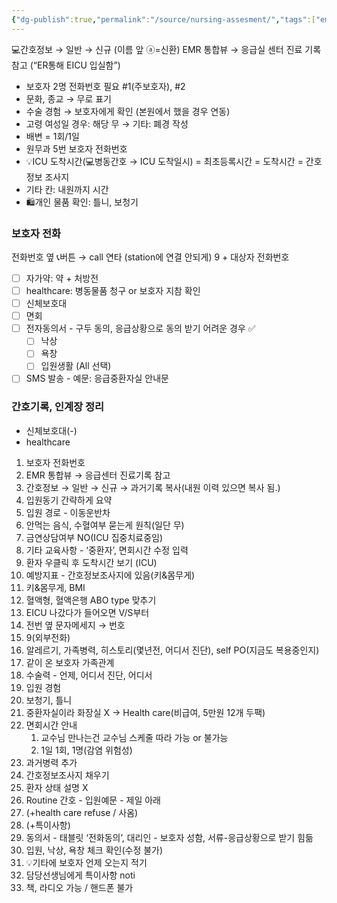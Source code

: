 ```yaml
---
{"dg-publish":true,"permalink":"/source/nursing-assesment/","tags":["emr","source"],"created":"2025-08-08T10:10:23.998+09:00","updated":"2025-08-22T22:49:04.888+09:00"}
---
```


💻간호정보 → 일반 → 신규 (이름 앞 ⓐ=신환)
EMR 통합뷰 → 응급실 센터 진료 기록 참고 (“ER통해 EICU 입실함”)
- 보호자 2명 전화번호 필요 #1(주보호자), #2
- 문화, 종교 → 무로 표기
- 수술 경험 → 보호자에게 확인 (본원에서 했을 경우 연동)
- 고령 여성일 경우: 해당 무 → 기타: 폐경 작성
- 배변 = 1회/1일
- 원무과 5번 보호자 전화번호
- 💡ICU 도착시간(💻병동간호 → ICU 도착일시) = 최초등록시간 = 도착시간 = 간호정보 조사지
- 기타 칸: 내원까지 시간
- 🛍️개인 물품 확인: 틀니, 보청기

### 보호자 전화
전화번호 옆 📞버튼 → call 연타 (station에 연결 안되게)
9 + 대상자 전화번호
- [ ] 자가약: 약 + 처방전
- [ ] healthcare: 병동물품 청구 or 보호자 지참 확인 
- [ ] 신체보호대
- [ ] 면회
- [ ] 전자동의서 - 구두 동의, 응급상황으로 동의 받기 어려운 경우 ✅
	- [ ] 낙상
	- [ ] 욕창
	- [ ] 입원생활 (All 선택) 
- [ ] SMS 발송 - 예문: 응급중환자실 안내문

### 간호기록, 인계장 정리
- 신체보호대(-)
- healthcare

1. 보호자 전화번호
2. EMR 통합뷰 → 응급센터 진료기록 참고
3. 간호정보 → 일반 → 신규 → 과거기록 복사(내원 이력 있으면 복사 됨.)
4. 입원동기 간략하게 요약
5. 입원 경로 - 이동운반차
6. 안먹는 음식, 수혈여부 묻는게 원칙(일단 무)
7. 금연상담여부 NO(ICU 집중치료중임)
8. 기타 교육사항 - ‘중환자’, 면회시간 수정 입력
9. 환자 우클릭 후 도착시간 보기 (ICU)
10. 예방지표 - 간호정보조사지에 있음(키&몸무게)
11. 키&몸무게, BMI
12. 혈액형, 혈액은행 ABO type 맞추기
13. EICU 나갔다가 들어오면 V/S부터 
14. 전번 옆 문자메세지 → 번호
15. 9(외부전화)
16. 알레르기, 가족병력, 히스토리(몇년전, 어디서 진단), self PO(지금도 복용중인지)
17. 같이 온 보호자 가족관계 
18. 수술력 - 언제, 어디서 진단, 어디서
19. 입원 경험
20. 보청기, 틀니 
21. 중환자실이라 화장실 X → Health care(비급여, 5만원 12개 두팩)
22. 면회시간 안내 
	1. 교수님 만나는건 교수님 스케줄 따라 가능 or 불가능
	2. 1일 1회, 1명(감염 위험성)
23. 과거병력 추가 
24. 간호정보조사지 채우기
25. 환자 상태 설명 X
26. Routine 간호 - 입원예문 - 제일 아래 
27. (+health care refuse / 사옴)
28. (+특이사항)
29. 동의서 - 태블릿 ‘전화동의’, 대리인 - 보호자 성함, 서류-응급상황으로 받기 힘듦
30. 입원, 낙상, 욕창 체크 확인(수정 불가)
31. 💡기타에 보호자 언제 오는지 적기
32. 담당선생님에게 특이사항 noti
33. 책, 라디오 가능 / 핸드폰 불가 
